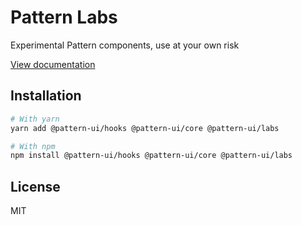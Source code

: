# Pattern Labs

Experimental Pattern components, use at your own risk

[View documentation](https://pattern-ui.design/)

## Installation

```sh
# With yarn
yarn add @pattern-ui/hooks @pattern-ui/core @pattern-ui/labs

# With npm
npm install @pattern-ui/hooks @pattern-ui/core @pattern-ui/labs
```

## License

MIT
